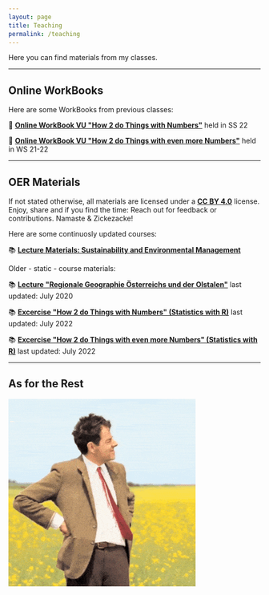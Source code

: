 ```yaml
---
layout: page
title: Teaching
permalink: /teaching
---
```


Here you can find materials from my classes.

---

## Online WorkBooks

Here are some WorkBooks from previous classes:

📖 **[Online WorkBook VU "How 2 do Things with Numbers"](https://donkoralle.github.io/dtwn_1/)** held in SS 22

📖 **[Online WorkBook VU "How 2 do Things with even more Numbers"](https://donkoralle.github.io/dtwn_2/)** held in WS 21-22

---

## OER Materials

If not stated otherwise, all materials are licensed under a **[CC BY 4.0](https://creativecommons.org/licenses/by/4.0/)** license. Enjoy, share and if you find the time: Reach out for feedback or contributions. Namaste & Zickezacke!

Here are some continuosly updated courses:

📚 **[Lecture Materials: Sustainability and Environmental Management](https://github.com/donkoralle/Lecture_Sustainabiltiy_and_Environmental_Management)**


Older - static - course materials:

📚 **[Lecture "Regionale Geographie Österreichs und der Olstalen"](https://zenodo.org/records/3966838)** last updated: July 2020

📚 **[Excercise "How 2 do Things with Numbers" (Statistics with R)](https://github.com/donkoralle/dtwn_1)** last updated: July 2022

📚 **[Excercise "How 2 do Things with even more Numbers" (Statistics with R)](https://github.com/donkoralle/dtwn_2)** last updated: July 2022

---

## As for the Rest

![Still waiting](assets/img/waiting.gif)
